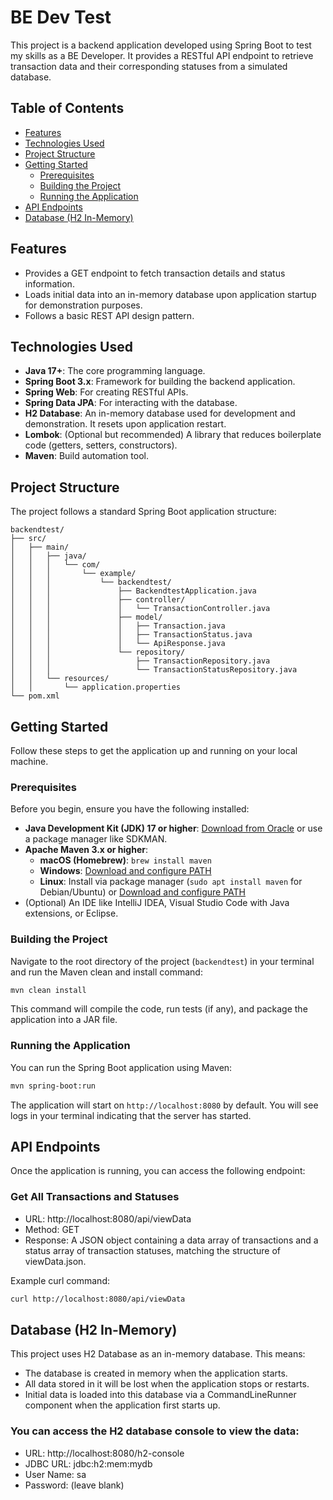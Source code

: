 # BE Dev Test

This project is a backend application developed using Spring Boot to test my skills as a BE Developer. It provides a RESTful API endpoint to retrieve transaction data and their corresponding statuses from a simulated database.

## Table of Contents

- [Features](#features)
- [Technologies Used](#technologies-used)
- [Project Structure](#project-structure)
- [Getting Started](#getting-started)
  - [Prerequisites](#prerequisites)
  - [Building the Project](#building-the-project)
  - [Running the Application](#running-the-application)
- [API Endpoints](#api-endpoints)
- [Database (H2 In-Memory)](#database-h2-in-memory)

## Features

- Provides a GET endpoint to fetch transaction details and status information.
- Loads initial data into an in-memory database upon application startup for demonstration purposes.
- Follows a basic REST API design pattern.

## Technologies Used

- **Java 17+**: The core programming language.
- **Spring Boot 3.x**: Framework for building the backend application.
- **Spring Web**: For creating RESTful APIs.
- **Spring Data JPA**: For interacting with the database.
- **H2 Database**: An in-memory database used for development and demonstration. It resets upon application restart.
- **Lombok**: (Optional but recommended) A library that reduces boilerplate code (getters, setters, constructors).
- **Maven**: Build automation tool.

## Project Structure

The project follows a standard Spring Boot application structure:

``````
backendtest/
├── src/
│   ├── main/
│   │   ├── java/
│   │   │   └── com/
│   │   │       └── example/
│   │   │           └── backendtest/
│   │   │               ├── BackendtestApplication.java
│   │   │               ├── controller/
│   │   │               │   └── TransactionController.java  
│   │   │               ├── model/
│   │   │               │   ├── Transaction.java            
│   │   │               │   ├── TransactionStatus.java      
│   │   │               │   └── ApiResponse.java            
│   │   │               └── repository/
│   │   │                   ├── TransactionRepository.java
│   │   │                   └── TransactionStatusRepository.java
│   │   └── resources/
│   │       └── application.properties
└── pom.xml
``````

## Getting Started

Follow these steps to get the application up and running on your local machine.

### Prerequisites

Before you begin, ensure you have the following installed:

-   **Java Development Kit (JDK) 17 or higher**: [Download from Oracle](https://www.oracle.com/java/technologies/downloads/) or use a package manager like SDKMAN.
-   **Apache Maven 3.x or higher**:
    -   **macOS (Homebrew)**: `brew install maven`
    -   **Windows**: [Download and configure PATH](https://maven.apache.org/install.html)
    -   **Linux**: Install via package manager (`sudo apt install maven` for Debian/Ubuntu) or [Download and configure PATH](https://maven.apache.org/install.html)
-   (Optional) An IDE like IntelliJ IDEA, Visual Studio Code with Java extensions, or Eclipse.

### Building the Project

Navigate to the root directory of the project (`backendtest`) in your terminal and run the Maven clean and install command:

```bash
mvn clean install
```

This command will compile the code, run tests (if any), and package the application into a JAR file.

### Running the Application
You can run the Spring Boot application using Maven:

```bash
mvn spring-boot:run
```

The application will start on `http://localhost:8080` by default. You will see logs in your terminal indicating that the server has started.

## API Endpoints
Once the application is running, you can access the following endpoint:

### Get All Transactions and Statuses
- URL: http://localhost:8080/api/viewData
- Method: GET
- Response: A JSON object containing a data array of transactions and a status array of transaction statuses, matching the structure of viewData.json.

Example curl command:
```bash
curl http://localhost:8080/api/viewData
```

## Database (H2 In-Memory)
This project uses H2 Database as an in-memory database. This means:

- The database is created in memory when the application starts.
- All data stored in it will be lost when the application stops or restarts.
- Initial data is loaded into this database via a CommandLineRunner component when the application first starts up.

### You can access the H2 database console to view the data:

- URL: http://localhost:8080/h2-console
- JDBC URL: jdbc:h2:mem:mydb
- User Name: sa
- Password: (leave blank)